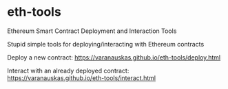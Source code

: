 # eth-tools
Ethereum Smart Contract Deployment and Interaction Tools

Stupid simple tools for deploying/interacting with Ethereum contracts

Deploy a new contract: https://varanauskas.github.io/eth-tools/deploy.html

Interact with an already deployed contract: https://varanauskas.github.io/eth-tools/interact.html
